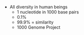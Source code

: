 - All diversity in human beings
  - 1 nucleotide in 1000 base pairs
  - 0.1%
  - 99.9% = similarity
  - 1000 Genome Project
